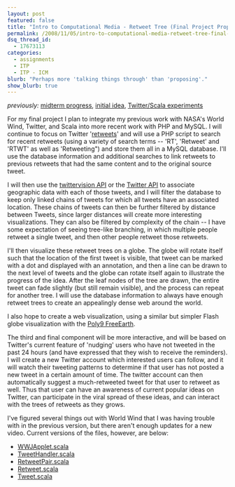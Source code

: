 ```yaml
---
layout: post
featured: false
title: "Intro to Computational Media - Retweet Tree (Final Project Proposal)"
permalink: /2008/11/05/intro-to-computational-media-retweet-tree-final-project-proposal/
dsq_thread_id:
  - 17673113
categories:
  - assignments
  - ITP
  - ITP - ICM
blurb: "Perhaps more 'talking things through' than 'proposing'."
show_blurb: true
---
```

*previously:* [midterm progress][1], [initial idea][2], [Twitter/Scala experiments][3]

For my final project I plan to integrate my previous work with NASA's World Wind, Twitter, and Scala into more recent work with PHP and MySQL. I will continue to focus on Twitter '[retweets][4]' and will use a PHP script to search for recent retweets (using a variety of search terms -- 'RT', 'Retweet' and 'RTWT' as well as 'Retweeting") and store them all in a MySQL database. I'll use the database information and additional searches to link retweets to previous retweets that had the same content and to the original source tweet.

I will then use the [twittervision API][5] or the [Twitter API][6] to associate geographic data with each of those tweets, and I will filter the database to keep only linked chains of tweets for which all tweets have an associated location. These chains of tweets can then be further filtered by distance between Tweets, since larger distances will create more interesting visualizations. They can also be filtered by complexity of the chain -- I have some expectation of seeing tree-like branching, in which multiple people retweet a single tweet, and then other people retweet those retweets.

I'll then visualize these retweet trees on a globe. The globe will rotate itself such that the location of the first tweet is visible, that tweet can be marked with a dot and displayed with an annotation, and then a line can be drawn to the next level of tweets and the globe can rotate itself again to illustrate the progress of the idea. After the leaf nodes of the tree are drawn, the entire tweet can fade slightly (but still remain visible), and the process can repeat for another tree. I will use the database information to always have enough retweet trees to create an appealingly dense web around the world.

I also hope to create a web visualization, using a similar but simpler Flash globe visualization with the [Poly9 FreeEarth][7].

The third and final component will be more interactive, and will be based on Twitter's current feature of 'nudging' users who have not tweeted in the past 24 hours (and have expressed that they wish to receive the reminders). I will create a new Twitter account which interested users can follow, and it will watch their tweeting patterns to determine if that user has not posted a new tweet in a certain amount of time. The twitter account can then automatically suggest a much-retweeted tweet for that user to retweet as well. Thus that user can have an awareness of current popular ideas on Twitter, can participate in the viral spread of these ideas, and can interact with the trees of retweets as they grows.

I've figured several things out with World Wind that I was having trouble with in the previous version, but there aren't enough updates for a new video. Current versions of the files, however, are below:

 * [WWJApplet.scala][8]
 * [TweetHandler.scala][9]
 * [RetweetPair.scala][10]
 * [Retweet.scala][11]
 * [Tweet.scala][12]

 [1]: /2008/10/23/intro-to-computational-media-midterm-part-2/
 [2]: /2008/10/15/intro-to-computational-media-midterm-part-1/
 [3]: /2008/10/09/intro-to-computational-media-hw5-2/
 [4]: http://search.twitter.com/search?q=Retweeting
 [5]: http://twittervision.com/api.html
 [6]: http://apiwiki.twitter.com/
 [7]: http://freeearth.poly9.com/
 [8]: /projects/fall08/icm/finalprojectproposal/WWJApplet.scala
 [9]: /projects/fall08/icm/finalprojectproposal/TweetHandler.scala
 [10]: /projects/fall08/icm/finalprojectproposal/RetweetPair.scala
 [11]: /projects/fall08/icm/finalprojectproposal/Reweet.scala
 [12]: /projects/fall08/icm/finalprojectproposal/Tweet.scala
